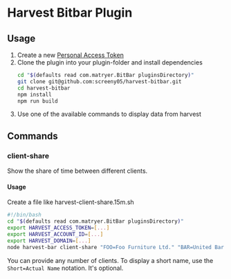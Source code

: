 # Harvest Bitbar Plugin

## Usage
1. Create a new [Personal Access Token](https://id.getharvest.com/developers)
2. Clone the plugin into your plugin-folder and install dependencies
    ```bash
    cd "$(defaults read com.matryer.BitBar pluginsDirectory)"
    git clone git@github.com:screeny05/harvest-bitbar.git
    cd harvest-bitbar
    npm install
    npm run build
    ```
3. Use one of the available commands to display data from harvest

## Commands
### client-share
Show the share of time between different clients.

#### Usage
Create a file like harvest-client-share.15m.sh

```bash
#!/bin/bash
cd "$(defaults read com.matryer.BitBar pluginsDirectory)"
export HARVEST_ACCESS_TOKEN=[...]
export HARVEST_ACCOUNT_ID=[...]
export HARVEST_DOMAIN=[...]
node harvest-bar client-share "FOO=Foo Furniture Ltd." "BAR=United Bar Assoc."
```

You can provide any number of clients. To display a short name, use the `Short=Actual Name` notation. It's optional.
